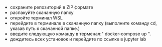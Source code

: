 - сохраните репозиторий в ZIP формате 
- распакуйте скачанную папку 
- откройте терминал WSL 
- перейдите в терминале в скачанную папку (выполните команду cd, указав путь к скачанной папке.)
- введите следующую команду в терменал:" docker-compose up ".
- дождитесь всех установок и перейдите по ссылке в jupyter lab

